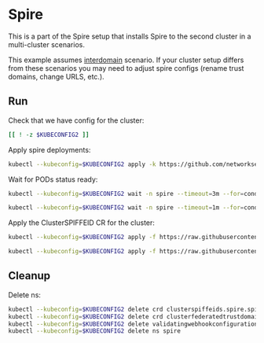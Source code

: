 # Spire

This is a part of the Spire setup that installs Spire to the second cluster in a multi-cluster scenarios.

This example assumes [interdomain](../../interdomain/) scenario.
If your cluster setup differs from these scenarios you may need to adjust spire configs (rename trust domains, change URLS, etc.).

## Run

Check that we have config for the cluster:
```bash
[[ ! -z $KUBECONFIG2 ]]
```

Apply spire deployments:
```bash
kubectl --kubeconfig=$KUBECONFIG2 apply -k https://github.com/networkservicemesh/deployments-k8s/examples/spire/cluster2?ref=0e9cc5df51dffee76287cfcb84920f3b75005b29
```

Wait for PODs status ready:
```bash
kubectl --kubeconfig=$KUBECONFIG2 wait -n spire --timeout=3m --for=condition=ready pod -l app=spire-server
```
```bash
kubectl --kubeconfig=$KUBECONFIG2 wait -n spire --timeout=1m --for=condition=ready pod -l app=spire-agent
```

Apply the ClusterSPIFFEID CR for the cluster:
```bash
kubectl --kubeconfig=$KUBECONFIG2 apply -f https://raw.githubusercontent.com/networkservicemesh/deployments-k8s/0e9cc5df51dffee76287cfcb84920f3b75005b29/examples/spire/cluster2/clusterspiffeid-template.yaml
```

```bash
kubectl --kubeconfig=$KUBECONFIG2 apply -f https://raw.githubusercontent.com/networkservicemesh/deployments-k8s/0e9cc5df51dffee76287cfcb84920f3b75005b29/examples/spire/base/clusterspiffeid-webhook-template.yaml
```

## Cleanup

Delete ns:
```bash
kubectl --kubeconfig=$KUBECONFIG2 delete crd clusterspiffeids.spire.spiffe.io
kubectl --kubeconfig=$KUBECONFIG2 delete crd clusterfederatedtrustdomains.spire.spiffe.io
kubectl --kubeconfig=$KUBECONFIG2 delete validatingwebhookconfiguration.admissionregistration.k8s.io/spire-controller-manager-webhook
kubectl --kubeconfig=$KUBECONFIG2 delete ns spire
```

